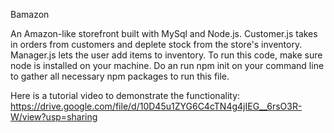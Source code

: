 Bamazon

An Amazon-like storefront built with MySql and Node.js. Customer.js takes in orders from customers and deplete stock from the store's inventory. Manager.js lets the user add items to inventory. To run this code, make sure node is installed on your machine. Do an run npm init on your command line to gather all necessary npm packages to run this file.

Here is a tutorial video to demonstrate the functionality: https://drive.google.com/file/d/10D45u1ZYG6C4cTN4g4jIEG__6rsO3R-W/view?usp=sharing

